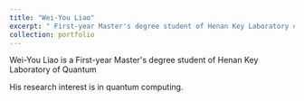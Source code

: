 ```yaml
---
title: "Wei-You Liao"
excerpt: " First-year Master's degree student of Henan Key Laboratory of Quantum Information and Cryptography"
collection: portfolio
---
```

Wei-You Liao is a First-year Master's degree student of Henan Key Laboratory of Quantum 

His research interest is in quantum computing.

